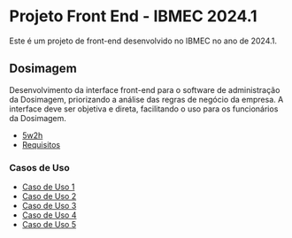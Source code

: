 # Projeto Front End - IBMEC 2024.1

Este é um projeto de front-end desenvolvido no IBMEC no ano de 2024.1.

## Dosimagem

Desenvolvimento da interface front-end para o software de administração da Dosimagem, priorizando a análise das regras de negócio da empresa. A interface deve ser objetiva e direta, facilitando o uso para os funcionários da Dosimagem. 

- [5w2h](https://github.com/mlutegar/projeto_front_end_ibmec_2024_2/blob/casos_de_uso/5w2h.md)
- [Requisitos](https://github.com/mlutegar/projeto_front_end_ibmec_2024_2/blob/casos_de_uso/requisitos.md)

### Casos de Uso
- [Caso de Uso 1](link_para_caso_de_uso_1)
- [Caso de Uso 2](link_para_caso_de_uso_2)
- [Caso de Uso 3](link_para_caso_de_uso_3)
- [Caso de Uso 4](link_para_caso_de_uso_4)
- [Caso de Uso 5](link_para_caso_de_uso_5)